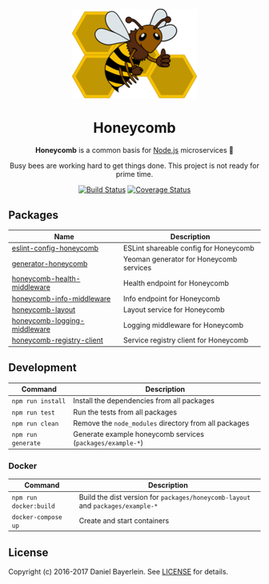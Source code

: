 <p align="center">
  <img src="./docs/images/logo.png" width="250" alt="Honeycomb">
</p>

<h1 align="center">
  Honeycomb
</h1>

<p align="center">
  <strong>Honeycomb</strong> is a common basis for <a href="https://nodejs.org">Node.js</a> microservices 🐝
</p>

<p align="center">
  Busy bees are working hard to get things done. This project is not ready for prime time.
</p>

<p align="center">
  <a href="https://travis-ci.org/danielbayerlein/honeycomb"><img alt="Build Status" src="https://travis-ci.org/danielbayerlein/honeycomb.svg?branch=master"></a>
  <a href="https://coveralls.io/github/danielbayerlein/honeycomb?branch=master"><img alt="Coverage Status" src="https://coveralls.io/repos/github/danielbayerlein/honeycomb/badge.svg?branch=master"></a>
</p>

## Packages

| Name | Description |
|------|-------------|
| [eslint-config-honeycomb](./packages/eslint-config-honeycomb) | ESLint shareable config for Honeycomb |
| [generator-honeycomb](./packages/generator-honeycomb) | Yeoman generator for Honeycomb services |
| [honeycomb-health-middleware](./packages/honeycomb-health-middleware) | Health endpoint for Honeycomb |
| [honeycomb-info-middleware](./packages/honeycomb-info-middleware) | Info endpoint for Honeycomb |
| [honeycomb-layout](./packages/honeycomb-layout) | Layout service for Honeycomb |
| [honeycomb-logging-middleware](./packages/honeycomb-logging-middleware) | Logging middleware for Honeycomb |
| [honeycomb-registry-client](./packages/honeycomb-registry-client) | Service registry client for Honeycomb |

## Development

| Command | Description |
| --------|-------------|
| `npm run install` | Install the dependencies from all packages |
| `npm run test` | Run the tests from all packages |
| `npm run clean` | Remove the `node_modules` directory from all packages |
| `npm run generate` | Generate example honeycomb services (`packages/example-*`) |

### Docker

| Command | Description |
| --------|-------------|
| `npm run docker:build` | Build the dist version for `packages/honeycomb-layout` and `packages/example-*` |
| `docker-compose up` | Create and start containers |

## License

Copyright (c) 2016-2017 Daniel Bayerlein. See [LICENSE](./LICENSE.md) for details.

